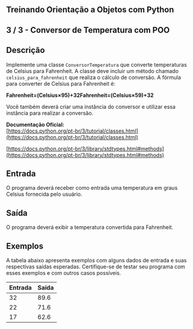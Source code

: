 Treinando Orientação a Objetos com Python
-----------------------------------------
3 / 3 - Conversor de Temperatura com POO
----------------------------------------

Descrição
---------

Implemente uma classe `ConversorTemperatura` que converte temperaturas de Celsius para Fahrenheit. A classe deve incluir
um método chamado `celsius_para_fahrenheit` que realiza o cálculo de conversão. A fórmula para converter de Celsius para
Fahrenheit é:

**Fahrenheit=(Celsius×95)+32Fahrenheit=(Celsius×59​)+32**

Você também deverá criar uma instância do conversor e utilizar essa instância para realizar a conversão.

**Documentação Oficial:**  
[https://docs.python.org/pt-br/3/tutorial/classes.html](https://docs.python.org/pt-br/3/tutorial/classes.html)

[https://docs.python.org/pt-br/3/library/stdtypes.html#methods](https://docs.python.org/pt-br/3/library/stdtypes.html#methods)

Entrada
-------

O programa deverá receber como entrada uma temperatura em graus Celsius fornecida pelo usuário.

Saída
-----

O programa deverá exibir a temperatura convertida para Fahrenheit.

Exemplos
--------

A tabela abaixo apresenta exemplos com alguns dados de entrada e suas respectivas saídas esperadas. Certifique-se de
testar seu programa com esses exemplos e com outros casos possíveis.

| Entrada | Saída |
|:--------|:------|
| 32      | 89.6  |
| 22      | 71.6  |
| 17      | 62.6  |
